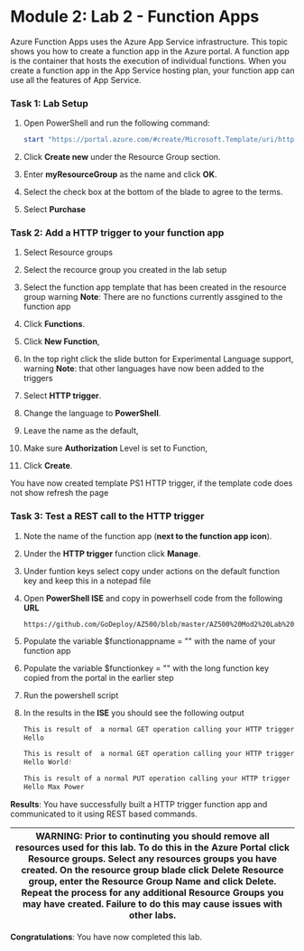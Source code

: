 
# Module 2: Lab 2 - Function Apps


Azure Function Apps uses the Azure App Service infrastructure. This topic shows you how to create a function app in the Azure portal. A function app is the container that hosts the execution of individual functions. When you create a function app in the App Service hosting plan, your function app can use all the features of App Service.



### Task 1: Lab Setup

1.  Open PowerShell and run the following command:

     ```powershell
    start "https://portal.azure.com/#create/Microsoft.Template/uri/https%3A%2F%2Fraw.githubusercontent.com%2FGoDeploy%2FAZ500%2Fmaster%2FAZ500%20Mod2%20Lab%202%2Ftemplate.json" 
     ```
1.  Click **Create new** under the Resource Group section.
1.  Enter **myResourceGroup** as the name and click **OK**.
1.  Select the check box at the bottom of the blade to agree to the terms.
1.  Select **Purchase**


### Task 2: Add a HTTP trigger to your function app

1.  Select Resource groups

1.  Select the recource group you created in the lab setup

1.  Select the function app template that has been created in the resource group
warning
**Note**: There are no functions currently assgined to the function app


1.  Click **Functions**.

1.  Click **New Function**,

1.  In the top right click the slide button for Experimental Language support,
warning
**Note**: that other languages have now been added to the triggers


1.  Select **HTTP trigger**.

1.  Change the language to **PowerShell**.

1.  Leave the name as the default,

1.  Make sure **Authorization** Level is set to Function,

1.  Click **Create**.

 You have now created template PS1 HTTP trigger, if the template code does not show refresh the page 

### Task 3: Test a REST call to the HTTP trigger

1.  Note the name of the function app (**next to the function app icon**).

1.  Under the **HTTP trigger** function click **Manage**.

1.  Under funtion keys select copy under actions on the default function key and keep this in a notepad file

1.  Open **PowerShell ISE** and copy in powerhsell code from the following **URL**

     ```cli
    https://github.com/GoDeploy/AZ500/blob/master/AZ500%20Mod2%20Lab%202/RESTgetHTTPtrigger.ps1
     ```

1.  Populate the variable $functionappname = "" with the name of your function app

1.  Populate the variable $functionkey = "" with the long function key copied from the portal in the earlier step

1.  Run the powershell script

1.  In the results in the **ISE** you should see the following output

    ```powershell
    This is result of  a normal GET operation calling your HTTP trigger
    Hello 

    This is result of  a normal GET operation calling your HTTP trigger with an extra parameter passed to the trigger
    Hello World!

    This is result of a normal PUT operation calling your HTTP trigger that feeds a hash table converted to JSON to the HTTP triggger
    Hello Max Power
    ```

**Results**: You have successfully built a HTTP trigger function app and communicated to it using REST based commands.


| WARNING: Prior to continuting you should remove all resources used for this lab.  To do this in the **Azure Portal** click **Resource groups**.  Select any resources groups you have created.  On the resource group blade click **Delete Resource group**, enter the Resource Group Name and click **Delete**.  Repeat the process for any additional Resource Groups you may have created. **Failure to do this may cause issues with other labs.** |
| --- |

**Congratulations**: You have now completed this lab.
